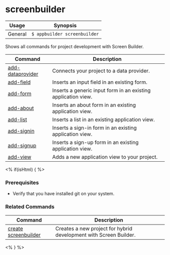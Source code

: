 screenbuilder
==========

Usage | Synopsis
------|-------
General | `$ appbuilder screenbuilder`

Shows all commands for project development with Screen Builder. 

Command | Description
----------|----------
[add-dataprovider](add-dataprovider.html) | Connects your project to a data provider.
[add-field](add-field.html) | Inserts an input field in an existing form.
[add-form](add-form.html) | Inserts a generic input form in an existing application view.
[add-about](add-about.html) | Inserts an about form in an existing application view.
[add-list](add-list.html) | Inserts a list in an existing application view.
[add-signin](add-signin.html) | Inserts a sign-in form in an existing application view.
[add-signup](add-signup.html) | Inserts a sign-up form in an existing application view.
[add-view](add-view.html) | Adds a new application view to your project.

<% if(isHtml) { %> 
### Prerequisites

* Verify that you have installed git on your system.

### Related Commands
Command | Description
----------|----------
[create screenbuilder](../project/creation/create-screenbuilder.html) | Creates a new project for hybrid development with Screen Builder.
<% } %>